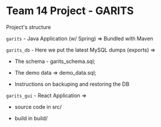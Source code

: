 # Team 14 Project - GARITS

Project's structure

```garits``` - Java Application (w/ Spring) =>  Bundled with Maven

```garits_db``` - Here we put the latest MySQL dumps (exports) => 

- The schema - garits_schema.sql; 

- The demo data => demo_data.sql;

- Instructions on backuping and restoring the DB

```garits_gui``` - React Application => 

- source code in src/

- build in build/
